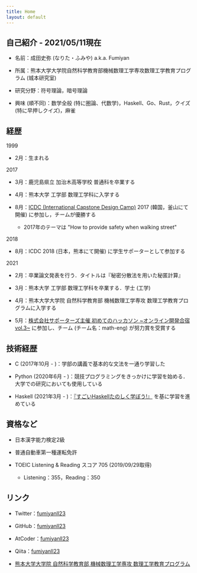 ```yaml
---
title: Home
layout: default
---
```


<!-- ※英語版は [こちら](https://fumiyanll23.github.io/docs/index_en.html)． -->

## 自己紹介 - 2021/05/11現在

- 名前：成田史弥 (なりた・ふみや) a.k.a. Fumiyan

- 所属：熊本大学大学院自然科学教育部機械数理工学専攻数理工学教育プログラム (城本研究室)

- 研究分野：符号理論，暗号理論

- 興味 (順不同)：数学全般 (特に圏論、代数学)，Haskell、Go、Rust，クイズ (特に早押しクイズ)，麻雀

## 経歴

1999

- 2月：生まれる

2017

- 3月：鹿児島県立 加治木高等学校 普通科を卒業する

- 4月：熊本大学 工学部 数理工学科に入学する

- 8月：[ICDC (International Capstone Design Camp)](https://www.eng.kumamoto-u.ac.jp/international/icdc/)  2017 (韓国，釜山にて開催) に参加し，チームが優勝する

  - 2017年のテーマは "How to provide safety when walking street"

2018

- 8月：ICDC 2018 (日本，熊本にて開催) に学生サポーターとして参加する

2021

- 2月：卒業論文発表を行う．タイトルは『秘密分散法を用いた秘匿計算』

- 3月：熊本大学 工学部 数理工学科を卒業する．学士 (工学)

- 4月：熊本大学大学院 自然科学教育部 機械数理工学専攻 数理工学教育プログラムに入学する

- 5月：[株式会社サポーターズ主催 初めてのハッカソン ~オンライン開発合宿vol.3~](https://talent.supporterz.jp/events/d1a92db9-5a22-4e3b-a441-ae9669fe79c4/) に参加し、チーム (チーム名：math-eng) が努力賞を受賞する

  <!-- - 参加した感想などは [こちら]() に記事としてまとめています -->

## 技術経歴

- C (2017年10月 - )：学部の講義で基本的な文法を一通り学習した

- Python (2020年6月 - )：競技プログラミングをきっかけに学習を始める．大学での研究においても使用している

- Haskell (2021年3月 - )：[『すごいHaskellたのしく学ぼう!』](https://www.amazon.co.jp/%E3%81%99%E3%81%94%E3%81%84Haskell%E3%81%9F%E3%81%AE%E3%81%97%E3%81%8F%E5%AD%A6%E3%81%BC%E3%81%86-Miran-Lipova%C4%8Da/dp/4274068854/ref=sr_1_1?__mk_ja_JP=%E3%82%AB%E3%82%BF%E3%82%AB%E3%83%8A&keywords=%E3%81%99%E3%81%94%E3%81%84haskell&qid=1617610983&sr=8-1) を基に学習を進めている

## 資格など

- 日本漢字能力検定2級

- 普通自動車第一種運転免許

- TOEIC Listening & Reading スコア 705 (2019/09/29取得)

  - Listening：355，Reading：350

## リンク

- Twitter：[fumiyanll23](https://twitter.com/fumiyanll23)

- GitHub：[fumiyanll23](https://github.com/fumiyanll23)

- AtCoder：[fumiyanll23](https://atcoder.jp/users/fumiyanll23)

- Qiita：[fumiyanll23](https://qiita.com/fumiyanll23)

- [熊本大学大学院 自然科学教育部 機械数理工学専攻 数理工学教育プログラム](https://srik.kumamoto-u.ac.jp/)
